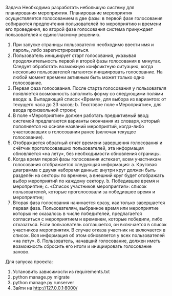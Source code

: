 Задача 
Необходимо разработать небольшую систему для планирования мероприятия. Планирование мероприятия осуществляется голосованием в две фазы: в первой фазе голосования собираются предпочтения пользователей по мероприятию и времени его проведения, во второй фазе голосования система принуждает пользователей к единогласному решению. 
1. При запуске страницы пользователю необходимо ввести имя и пароль, либо зарегистрироваться. 
2. Пользователь инициирует старт голосования, указывая продолжительность первой и второй фазы голосования в минутах. Следует обработать возможную конфликтную ситуацию, когда несколько пользователей пытаются инициировать голосование. На любой момент времени активным быть может только одно голосование. 
3. Первая фаза голосования. После старта голосования у пользователя появляется возможность заполнить форму со следующими полями ввода: a. Выпадающий список «Время», для выбора из вариантов: от текущего часа до 23 часов; b. Текстовое поле «Мероприятие», для ввода произвольной строки; 
4. В поле «Мероприятие» должен работать предиктивный ввод: системой предлагаются варианты окончания из словаря, который пополняется на основе названий мероприятий, когда-либо участвовавших в голосовании ранее (включая текущее голосование). 
5. Отображается обратный отчёт времени завершения голосования и счётчик проголосовавших пользователей, эта информация обновляется «на лету», без необходимости обновления страницы. 
6. Когда время первой фазы голосования истекает, всем участникам голосования отображается следующая информация: a. Круговая диаграмма с двумя наборами данных: внутри круг должен быть разделён на секторы по времени, а внешний круг будет отображать выбор мероприятий по каждому сектору. b. Победившее время и мероприятие; c. «Список участников мероприятия»: список пользователей, которые проголосовали за победившее время и мероприятие; 
7. Вторая фаза голосования начинается сразу, как только завершается первая фаза. Пользователям, выбранное время или мероприятие которых не оказалось в числе победителей, предлагается согласиться с мероприятием и временем, которые победили, либо отказаться. Если пользователь соглашается, он включается в список участников мероприятия. В случае отказа участник не включается в список. Вся информация об этом обновляется у всех пользователей «на лету». 8. Пользователь, начавший голосование, должен иметь возможность сбросить его итоги и инициировать голосование заново.

Для запуска проекта:
1) Установить зависимости из requirements.txt
2) python manage.py migrate
3) python manage.py runserver
4) Зайти на http://127.0.0.1:8000/
